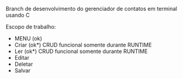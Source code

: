 Branch de desenvolvimento do gerenciador de contatos em terminal usando C

Escopo de trabalho:
- MENU (ok)
- Criar (ok*) CRUD funcional somente durante RUNTIME
- Ler   (ok*) CRUD funcional somente durante RUNTIME
- Editar 
- Deletar 
- Salvar

